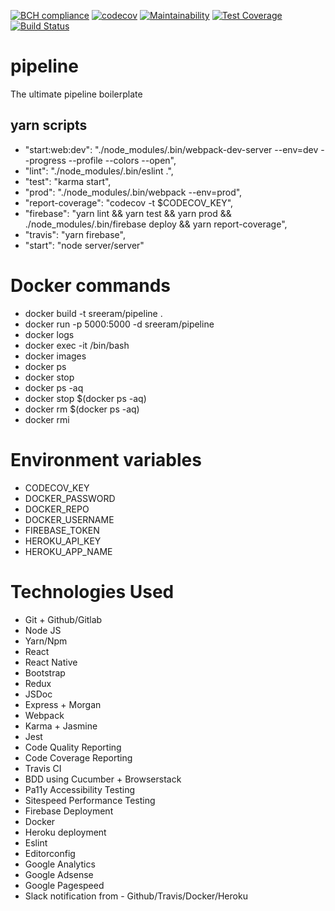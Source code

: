 [![BCH compliance](https://bettercodehub.com/edge/badge/sreerampr/pipeline?branch=master)](https://bettercodehub.com/)
[![codecov](https://codecov.io/gh/sreerampr/pipeline/branch/master/graph/badge.svg)](https://codecov.io/gh/sreerampr/pipeline)
[![Maintainability](https://api.codeclimate.com/v1/badges/2f0c56c3135cdf0ab74e/maintainability)](https://codeclimate.com/github/sreerampr/pipeline/maintainability)
[![Test Coverage](https://api.codeclimate.com/v1/badges/2f0c56c3135cdf0ab74e/test_coverage)](https://codeclimate.com/github/sreerampr/pipeline/test_coverage)
[![Build Status](https://travis-ci.org/sreerampr/pipeline.svg?branch=develop)](https://travis-ci.org/sreerampr/pipeline)

# pipeline
The ultimate pipeline boilerplate

## yarn scripts
* "start:web:dev": "./node_modules/.bin/webpack-dev-server --env=dev --progress --profile --colors --open",
* "lint": "./node_modules/.bin/eslint .",
* "test": "karma start",
* "prod": "./node_modules/.bin/webpack --env=prod",
* "report-coverage": "codecov -t $CODECOV_KEY",
* "firebase": "yarn lint && yarn test && yarn prod && ./node_modules/.bin/firebase deploy && yarn report-coverage",
* "travis": "yarn firebase",
* "start": "node server/server"

# Docker commands
* docker build -t sreeram/pipeline .
* docker run -p 5000:5000 -d sreeram/pipeline
* docker logs <containerId>
* docker exec -it <containerId> /bin/bash
* docker images
* docker ps
* docker stop <containerId>
* docker ps -aq
* docker stop $(docker ps -aq)
* docker rm $(docker ps -aq)
* docker rmi <imageID>

# Environment variables
* CODECOV_KEY
* DOCKER_PASSWORD
* DOCKER_REPO
* DOCKER_USERNAME
* FIREBASE_TOKEN
* HEROKU_API_KEY
* HEROKU_APP_NAME

# Technologies Used
* Git + Github/Gitlab
* Node JS
* Yarn/Npm
* React
* React Native
* Bootstrap
* Redux
* JSDoc
* Express + Morgan
* Webpack
* Karma + Jasmine
* Jest
* Code Quality Reporting
* Code Coverage Reporting
* Travis CI
* BDD using Cucumber + Browserstack
* Pa11y Accessibility Testing
* Sitespeed Performance Testing
* Firebase Deployment
* Docker
* Heroku deployment
* Eslint
* Editorconfig
* Google Analytics
* Google Adsense
* Google Pagespeed
* Slack notification from - Github/Travis/Docker/Heroku